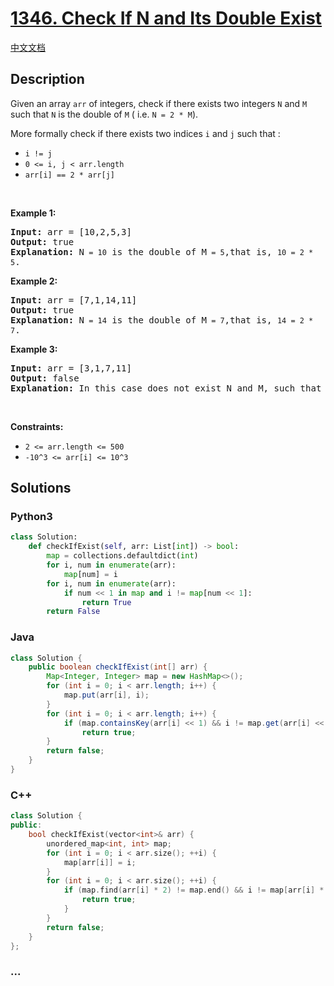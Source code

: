 # [1346. Check If N and Its Double Exist](https://leetcode.com/problems/check-if-n-and-its-double-exist)

[中文文档](/solution/1300-1399/1346.Check%20If%20N%20and%20Its%20Double%20Exist/README.md)

## Description

<p>Given an array <code>arr</code> of integers, check if there exists two integers <code>N</code> and <code>M</code> such that <code>N</code> is the double of <code>M</code> ( i.e. <code>N = 2 * M</code>).</p>

<p>More formally check if there exists&nbsp;two indices <code>i</code> and <code>j</code> such that :</p>

<ul>
	<li><code>i != j</code></li>
	<li><code>0 &lt;= i, j &lt; arr.length</code></li>
	<li><code>arr[i] == 2 * arr[j]</code></li>
</ul>

<p>&nbsp;</p>
<p><strong>Example 1:</strong></p>

<pre>
<strong>Input:</strong> arr = [10,2,5,3]
<strong>Output:</strong> true
<strong>Explanation:</strong> N<code> = 10</code> is the double of M<code> = 5</code>,that is, <code>10 = 2 * 5</code>.
</pre>

<p><strong>Example 2:</strong></p>

<pre>
<strong>Input:</strong> arr = [7,1,14,11]
<strong>Output:</strong> true
<strong>Explanation:</strong> N<code> = 14</code> is the double of M<code> = 7</code>,that is, <code>14 = 2 * 7</code>.
</pre>

<p><strong>Example 3:</strong></p>

<pre>
<strong>Input:</strong> arr = [3,1,7,11]
<strong>Output:</strong> false
<strong>Explanation:</strong> In this case does not exist N and M, such that N = 2 * M.
</pre>

<p>&nbsp;</p>
<p><strong>Constraints:</strong></p>

<ul>
	<li><code>2 &lt;= arr.length &lt;= 500</code></li>
	<li><code>-10^3 &lt;= arr[i] &lt;= 10^3</code></li>
</ul>


## Solutions

<!-- tabs:start -->

### **Python3**

```python
class Solution:
    def checkIfExist(self, arr: List[int]) -> bool:
        map = collections.defaultdict(int)
        for i, num in enumerate(arr):
            map[num] = i
        for i, num in enumerate(arr):
            if num << 1 in map and i != map[num << 1]:
                return True
        return False
```

### **Java**

```java
class Solution {
    public boolean checkIfExist(int[] arr) {
        Map<Integer, Integer> map = new HashMap<>();
        for (int i = 0; i < arr.length; i++) {
            map.put(arr[i], i);
        }
        for (int i = 0; i < arr.length; i++) {
            if (map.containsKey(arr[i] << 1) && i != map.get(arr[i] << 1))
                return true;
        }
        return false;
    }
}
```

### **C++**

```cpp
class Solution {
public:
    bool checkIfExist(vector<int>& arr) {
        unordered_map<int, int> map;
        for (int i = 0; i < arr.size(); ++i) {
            map[arr[i]] = i;
        }
        for (int i = 0; i < arr.size(); ++i) {
            if (map.find(arr[i] * 2) != map.end() && i != map[arr[i] * 2]) {
                return true;
            }
        }
        return false;
    }
};
```

### **...**

```

```

<!-- tabs:end -->
